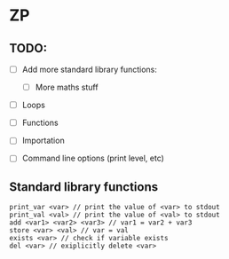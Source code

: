 # ZP

## TODO:
 - [ ] Add more standard library functions:
    - [ ] More maths stuff
 - [ ] Loops
 - [ ] Functions
 - [ ] Importation
 - [ ] Command line options (print level, etc)


## Standard library functions
```
print_var <var> // print the value of <var> to stdout
print_val <val> // print the value of <val> to stdout
add <var1> <var2> <var3> // var1 = var2 + var3
store <var> <val> // var = val
exists <var> // check if variable exists
del <var> // exiplicitly delete <var>
```
